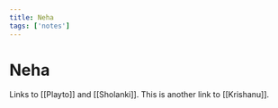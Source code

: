 ```yaml
---
title: Neha
tags: ['notes']
---
```


# Neha

Links to [[Playto]] and [[Sholanki]]. This is another link to [[Krishanu]].
